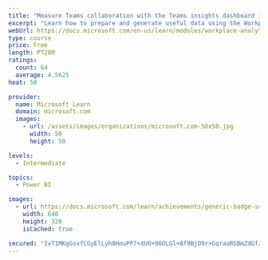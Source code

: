 ```yaml
---
title: "Measure Teams collaboration with the Teams insights dashboard in Workplace Analytics"
excerpt: "Learn how to prepare and generate useful data using the Workplace Analytics Power BI Teams insights dashboard.  Analyze Microsoft Teams adoption trends from the populated reports."
webUrl: https://docs.microsoft.com/en-us/learn/modules/workplace-analytics-teams-insights/
type: course
price: Free
length: PT28M
ratings:
  count: 64
  average: 4.5625
heat: 50

provider:
  name: Microsoft Learn
  domain: microsoft.com
  images:
    - url: /assets/images/organizations/microsoft.com-50x50.jpg
      width: 50
      height: 50

levels:
  - Intermediate

topics:
  - Power BI

images:
  - url: https://docs.microsoft.com/learn/achievements/generic-badge-social.png
    width: 640
    height: 320
    isCached: true

secured: "IvT1MKgGsxfCGyElLyh8HnuPP7+XUO+96OLGl+8f9BjO9r+GqraoRSBmZdGfzhbCoA+N4DIMz+8QDhGWVdj5zfRuf119mtXYrqdL0bEvcQtvL2bJXAuQyS4z+iTIs9+0w9+2ZoeyFwweJrm0U3cNFusDMuwpE5bM2UbNFZMkmzMp13bUJVapnj2B9rRkQML+9hUijLlVTfTP4zT1LSqrP1bwm5IMMf7T6Y8a+9ninbNQB6xM6xr/Iw/Zg7Smyc+cl06oFwXIm9b6pCskFOIXtdN/ULfMpVMWEN05OdWXlgJObvknHzz0cK+yHCf4qqdQkgD/LWpRr5p9c1a8OXKe8YYRTfS0GZKqlraisBb4iBFRzsoOv3flv/NhxVXx7jAtXUxbfgn1jKRF5bXyOFkJRDpaWd6dPCpj2xSQNa39TUM=;eGJbroSmVj9exCsP52PvMw=="
---
```


